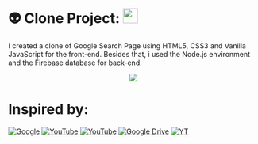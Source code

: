 # 👽 Clone Project: <img src="https://cdn.worldvectorlogo.com/logos/google-2015.svg" height="30">
I created a clone of Google Search Page using HTML5, CSS3 and Vanilla JavaScript for the front-end. Besides that, i used the Node.js environment and the Firebase database for back-end.
<div align="center"><a href="https://github.com/IsaacAlves7/google-clone"><img src="https://www.google.com/logos/doodles/2020/stay-and-play-at-home-with-popular-past-google-doodles-coding-2017-6753651837108765-2xa.gif"></a></div>

# Inspired by:
[![Google](https://img.shields.io/badge/-Google‍‍Search‍‍Page-4285F4?style=for-the-badge&logo=Google&logoColor=ffffff)](https://www.google.com/)
[![YouTube](https://img.shields.io/badge/-Online‍‍Tutorials-FF0000?style=for-the-badge&logo=YouTube&logoColor=ffffff)](https://www.youtube.com/watch?v=IOziOnp53jg&list=RDCMUCbwXnUipZsLfUckBPsC7Jog&start_radio=1&rv=IOziOnp53jg&t=7)
[![YouTube](https://img.shields.io/badge/-Kirankumar‍‍Gonti-FEC111?style=for-the-badge&logo=YouTube&logoColor=ffffff)](https://youtu.be/4vXrlhON6Zw)
[![Google Drive](https://img.shields.io/badge/-Free‍‍Hosting-0F9D58?style=for-the-badge&logo=Google-Drive&logoColor=ffffff)]()
[![YT](https://img.shields.io/badge/-Rocketseat-4285F4?style=for-the-badge&logo=YouTube&logoColor=ffffff)](https://youtu.be/KgjzE1Sxtq0)
